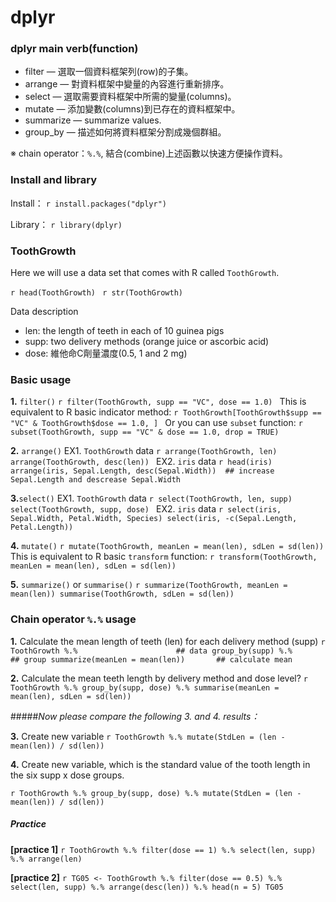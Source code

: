 dplyr
=====

### dplyr main verb(function)

+ filter    — 選取一個資料框架列(row)的子集。
+ arrange   — 對資料框架中變量的內容進行重新排序。
+ select    — 選取需要資料框架中所需的變量(columns)。
+ mutate    — 添加變數(columns)到已存在的資料框架中。
+ summarize — summarize values.
+ group_by  — 描述如何將資料框架分割成幾個群組。

※ chain operator：`%.%`, 結合(combine)上述函數以快速方便操作資料。


### Install and library
Install：
`r
install.packages("dplyr")
`

Library：
`r
library(dplyr)
`

### ToothGrowth
Here we will use a data set that comes with R called `ToothGrowth`.

`r
head(ToothGrowth)
`
`r
str(ToothGrowth)
`

Data description
- len: the length of teeth in each of 10 guinea pigs
- supp: two delivery methods (orange juice or ascorbic acid)
- dose: 維他命C劑量濃度(0.5, 1 and 2 mg)

### Basic usage

**1.** `filter()`
`r
filter(ToothGrowth, supp == "VC", dose == 1.0)
`
This is equivalent to R basic indicator method:
`r
ToothGrowth[ToothGrowth$supp == "VC" & ToothGrowth$dose == 1.0, ]
`
Or you can use `subset` function:
`r
subset(ToothGrowth, supp == "VC" & dose == 1.0, drop = TRUE)
`

**2.** `arrange()`
EX1. `ToothGrowth` data
`r
arrange(ToothGrowth, len)
arrange(ToothGrowth, desc(len))
`
EX2. `iris` data
`r
head(iris)
arrange(iris, Sepal.Length, desc(Sepal.Width))  ## increase Sepal.Length and descrease Sepal.Width
`

**3.**`select()`
EX1. `ToothGrowth` data
`r
select(ToothGrowth, len, supp)
select(ToothGrowth, supp, dose)
`
EX2. `iris` data
`r
select(iris, Sepal.Width, Petal.Width, Species)
select(iris, -c(Sepal.Length, Petal.Length))
`

**4.** `mutate()`
`r
mutate(ToothGrowth, meanLen = mean(len), sdLen = sd(len))
`
This is equivalent to R basic `transform` function:
`r
transform(ToothGrowth, meanLen = mean(len), sdLen = sd(len))
`

**5.** `summarize()` or `summarise()`
`r
summarize(ToothGrowth, meanLen = mean(len))
summarise(ToothGrowth, sdLen = sd(len))
`

### Chain operator `%.%` usage

**1.** Calculate the mean length of teeth (len) for each delivery method (supp)
`r
ToothGrowth %.%                      ## data
group_by(supp) %.%                   ## group
summarize(meanLen = mean(len))       ## calculate mean
`

**2.** Calculate the mean teeth length by delivery method and dose level?
`r
ToothGrowth %.%
group_by(supp, dose) %.%
summarise(meanLen = mean(len), sdLen = sd(len))
`

#####*Now please compare the following 3. and 4. results：*

**3.** Create new variable
`r
ToothGrowth %.%
mutate(StdLen = (len - mean(len)) / sd(len))
`

**4.** Create new variable, which is the standard value of the tooth length in the six supp x dose groups.

`r
ToothGrowth %.%
group_by(supp, dose) %.%
mutate(StdLen = (len - mean(len)) / sd(len))
`

##### Practice

**[practice 1]**
`r
ToothGrowth %.%
filter(dose == 1) %.%
select(len, supp) %.%
arrange(len)
`

**[practice 2]**
`r
TG05 <- ToothGrowth %.%
filter(dose == 0.5) %.%
select(len, supp) %.%
arrange(desc(len)) %.%
head(n = 5)
TG05
`
